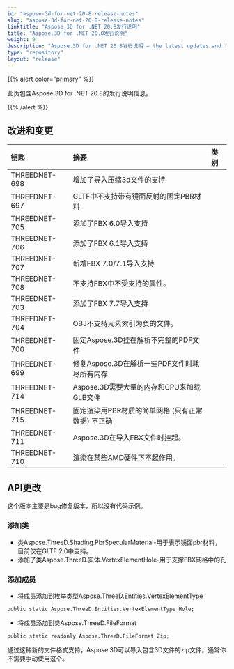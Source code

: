 ```yaml
---
id: "aspose-3d-for-net-20-8-release-notes"
slug: "aspose-3d-for-net-20-8-release-notes"
linktitle: "Aspose.3D for .NET 20.8发行说明"
title: "Aspose.3D for .NET 20.8发行说明"
weight: 9
description: "Aspose.3D for .NET 20.8发行说明 – the latest updates and fixes."
type: "repository"
layout: "release"
---
```

{{% alert color="primary" %}}

此页包含Aspose.3D for .NET 20.8的发行说明信息。

{{% /alert %}}
## **改进和变更**

|**钥匙**|**摘要**|**类别**|
|:- |:- |:- |
|THREEDNET-698|增加了导入压缩3d文件的支持|
|THREEDNET-697|GLTF中不支持带有镜面反射的固定PBR材料|
|THREEDNET-705|添加了FBX 6.0导入支持|
|THREEDNET-706|添加了FBX 6.1导入支持|
|THREEDNET-707|新增FBX 7.0/7.1导入支持|
|THREEDNET-708|不支持FBX中不受支持的属性。|
|THREEDNET-703|添加了FBX 7.7导入支持|
|THREEDNET-704|OBJ不支持元素索引为负的文件。|
|THREEDNET-700|固定Aspose.3D挂在解析不完整的PDF文件|
|THREEDNET-699|修复Aspose.3D在解析一些PDF文件时耗尽所有内存|
|THREEDNET-714|Aspose.3D需要大量的内存和CPU来加载GLB文件|
|THREEDNET-715|固定渲染用PBR材质的简单网格 (只有正常数据) 不正确|
|THREEDNET-711|Aspose.3D在导入FBX文件时挂起。|
|THREEDNET-710|渲染在某些AMD硬件下不起作用。|

## API更改 ##
这个版本主要是bug修复版本，所以没有代码示例。

### 添加类 ###
  * 类Aspose.ThreeD.Shading.PbrSpecularMaterial-用于表示镜面pbr材料，目前仅在GLTF 2.0中支持。
  * 添加了类Aspose.ThreeD.实体.VertexElementHole-用于支撑FBX网格中的孔
### 添加成员 ###
  * 将成员添加到枚举类型Aspose.ThreeD.Entities.VertexElementType
```
public static Aspose.ThreeD.Entities.VertexElementType Hole;
```
  * 将成员添加到类Aspose.ThreeD.FileFormat
```
public static readonly Aspose.ThreeD.FileFormat Zip;
```
通过这种新的文件格式支持，Aspose.3D可以导入包含3D文件的zip文件。通常你不需要手动使用这个。

